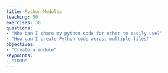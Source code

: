 ```yaml
---
title: Python Modules
teaching: 50
exercises: 30
questions:
- "Who can I share my python code for other to easily use?"
- "How can I create Python code across multiple files?"
objectives:
- "Create a module"
keypoints:
- "TODO"
---
```

